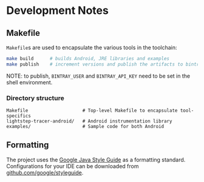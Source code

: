 # Development Notes

## Makefile

`Makefile`s are used to encapsulate the various tools in the toolchain:

```bash
make build      # builds Android, JRE libraries and examples
make publish    # increment versions and publish the artifacts to bintray
```

NOTE: to publish, `BINTRAY_USER` and `BINTRAY_API_KEY` need to be set in the shell environment.

###  Directory structure

```
Makefile                    # Top-level Makefile to encapsulate tool-specifics
lightstep-tracer-android/   # Android instrumentation library
examples/                   # Sample code for both Android
```

## Formatting

The project uses the [Google Java Style Guide](https://google.github.io/styleguide/javaguide.html) as a formatting standard. Configurations for your IDE can be downloaded from [github.com/google/styleguide](https://github.com/google/styleguide).